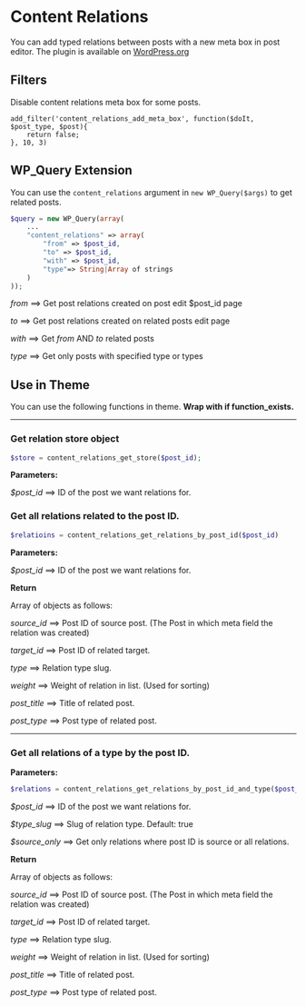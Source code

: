 # Content Relations

You can add typed relations between posts with a new meta box in post editor. The plugin is available on [WordPress.org](https://wordpress.org/plugins/content-relations/)

## Filters

Disable content relations meta box for some posts.

```
add_filter('content_relations_add_meta_box', function($doIt, $post_type, $post){
	return false;
}, 10, 3) 
```

## WP_Query Extension

You can use the ```content_relations``` argument in ```new WP_Query($args)``` to get related posts.

```php
$query = new WP_Query(array(
	...
	"content_relations" => array(
		"from" => $post_id,
		"to" => $post_id,
		"with" => $post_id,
		"type"=> String|Array of strings
	)
));
```

_from_ ==> Get post relations created on post edit $post_id page

_to_ ==> Get post relations created on related posts edit page

_with_ ==> Get _from_ AND _to_ related posts

_type_ ==> Get only posts with specified type or types

## Use in Theme

You can use the following functions in theme. **Wrap with if function_exists.**

---

### Get relation store object

```php
$store = content_relations_get_store($post_id);
```

**Parameters:**


_$post_id_ ==> ID of the post we want relations for.

### Get all relations related to the post ID.


```php
$relatioins = content_relations_get_relations_by_post_id($post_id)
```

**Parameters:**


_$post_id_ ==> ID of the post we want relations for.


**Return**

Array of objects as follows:

_source_id_ ==> Post ID of source post. (The Post in which meta field the relation was created)
 
_target_id_ ==> Post ID of related target.

_type_ ==> Relation type slug.
 
_weight_ ==> Weight of relation in list. (Used for sorting) 

_post_title_ ==> Title of related post.
 
_post_type_ ==> Post type of related post.

---

### Get all relations of a type by the post ID.

**Parameters:**

```php
$relations = content_relations_get_relations_by_post_id_and_type($post_id, $relation_type, $source_only = true);
```

_$post_id_ ==> ID of the post we want relations for.

_$type_slug_ ==> Slug of relation type. Default: true

_$source_only_ ==> Get only relations where post ID is source or all relations.


**Return**

Array of objects as follows:

_source_id_ ==> Post ID of source post. (The Post in which meta field the relation was created)
 
_target_id_ ==> Post ID of related target.

_type_ ==> Relation type slug.
 
_weight_ ==> Weight of relation in list. (Used for sorting) 

_post_title_ ==> Title of related post.
 
_post_type_ ==> Post type of related post.

